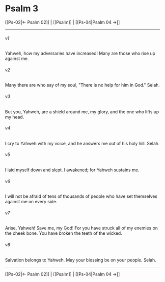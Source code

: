 # Psalm 3

[[Ps-02|← Psalm 02]] | [[Psalm]] | [[Ps-04|Psalm 04 →]]
***



###### v1 
Yahweh, how my adversaries have increased! Many are those who rise up against me. 

###### v2 
Many there are who say of my soul, "There is no help for him in God." Selah. 

###### v3 
But you, Yahweh, are a shield around me, my glory, and the one who lifts up my head. 

###### v4 
I cry to Yahweh with my voice, and he answers me out of his holy hill. Selah. 

###### v5 
I laid myself down and slept. I awakened; for Yahweh sustains me. 

###### v6 
I will not be afraid of tens of thousands of people who have set themselves against me on every side. 

###### v7 
Arise, Yahweh! Save me, my God! For you have struck all of my enemies on the cheek bone. You have broken the teeth of the wicked. 

###### v8 
Salvation belongs to Yahweh. May your blessing be on your people. Selah.

***
[[Ps-02|← Psalm 02]] | [[Psalm]] | [[Ps-04|Psalm 04 →]]
